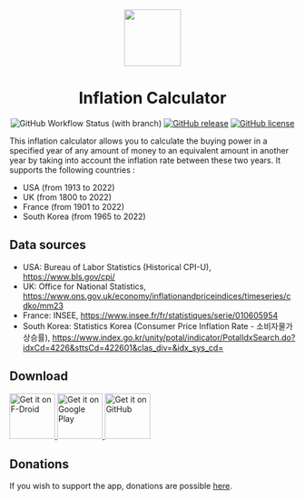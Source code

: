 <div align="center">

<image src="https://github.com/corenting/InflationCalculator/blob/master/fastlane/metadata/android/en-US/images/icon.png" height="100">

# Inflation Calculator

![GitHub Workflow Status (with branch)](https://img.shields.io/github/actions/workflow/status/corenting/InflationCalculator/ci.yml?branch=master)
[![GitHub release](https://img.shields.io/github/release/corenting/InflationCalculator.svg)](https://github.com/corenting/InflationCalculator/releases)
[![GitHub license](https://img.shields.io/github/license/corenting/InflationCalculator.svg)](https://github.com/corenting/InflationCalculator/blob/master/LICENSE)

</div>

This inflation calculator allows you to calculate the buying power in a specified year of any amount of money to an equivalent amount in another year by taking into account the inflation rate between these two years.
It supports the following countries :
- USA (from 1913 to 2022)
- UK (from 1800 to 2022)
- France (from 1901 to 2022)
- South Korea (from 1965 to 2022)

## Data sources

- USA: Bureau of Labor Statistics (Historical CPI-U), https://www.bls.gov/cpi/
- UK: Office for National Statistics, https://www.ons.gov.uk/economy/inflationandpriceindices/timeseries/cdko/mm23
- France: INSEE, https://www.insee.fr/fr/statistiques/serie/010605954
- South Korea: Statistics Korea (Consumer Price Inflation Rate - 소비자물가상승률), https://www.index.go.kr/unity/potal/indicator/PotalIdxSearch.do?idxCd=4226&sttsCd=422601&clas_div=&idx_sys_cd=

## Download

<a href="https://f-droid.org/packages/fr.corenting.convertisseureurofranc">
      <img alt="Get it on F-Droid" src="https://fdroid.gitlab.io/artwork/badge/get-it-on.png" height="80">
</a>
<a href="https://play.google.com/store/apps/details?id=fr.corenting.convertisseureurofranc&utm_source=github_readme">
      <img alt="Get it on Google Play" src="https://play.google.com/intl/en_us/badges/static/images/badges/en_badge_web_generic.png" height="80">
</a>
<a href="https://github.com/corenting/InflationCalculator/releases/latest">
      <img alt="Get it on GitHub" src="https://i.ibb.co/q0mdc4Z/get-it-on-github.png" height="80">
</a>

## Donations

If you wish to support the app, donations are possible [here](https://corenting.fr/donate).
